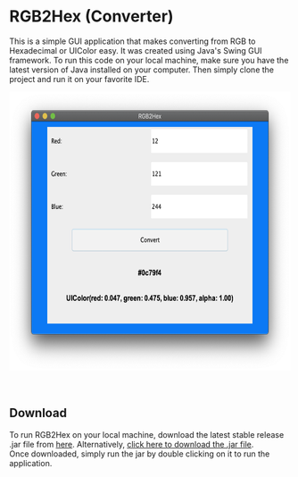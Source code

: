 # RGB2Hex (Converter)
This is a simple GUI application that makes converting from RGB to Hexadecimal or UIColor easy. It was created using Java's Swing GUI framework. To run this code on your local machine, make sure you have the latest version of Java installed on your computer. Then simply clone the project and run it on your favorite IDE. 

<p align="center">
  <img height=500 src="screenshot.png" alt="Screenshot of the GUI" />
</p>
<br/>

## Download
To run RGB2Hex on your local machine, download the latest stable release .jar file from [here](https://github.com/soumildatta/RGB2Hex/releases/latest). Alternatively, [click here to download the .jar file](https://github.com/soumildatta/RGB2Hex/releases/latest/download/RGB2Hex.jar).
<br/>
Once downloaded, simply run the jar by double clicking on it to run the application. 
